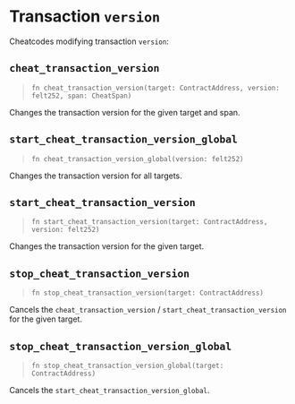 # Transaction `version`

Cheatcodes modifying transaction `version`:

## `cheat_transaction_version`
> `fn cheat_transaction_version(target: ContractAddress, version: felt252, span: CheatSpan)`

Changes the transaction version for the given target and span.

## `start_cheat_transaction_version_global`
> `fn cheat_transaction_version_global(version: felt252)`

Changes the transaction version for all targets.

## `start_cheat_transaction_version`
> `fn start_cheat_transaction_version(target: ContractAddress, version: felt252)`

Changes the transaction version for the given target.

## `stop_cheat_transaction_version`
> `fn stop_cheat_transaction_version(target: ContractAddress)`

Cancels the `cheat_transaction_version` / `start_cheat_transaction_version` for the given target.

## `stop_cheat_transaction_version_global`
> `fn stop_cheat_transaction_version_global(target: ContractAddress)`

Cancels the `start_cheat_transaction_version_global`.
